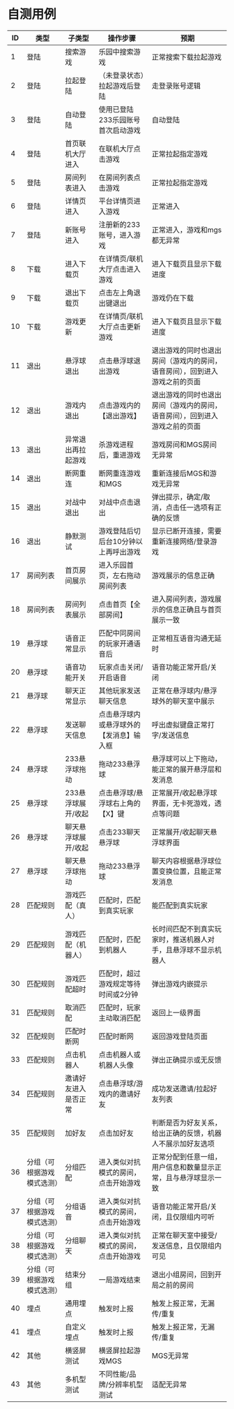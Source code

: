 # 自测用例

ID | 类型 | 子类型 | 操作步骤 | 预期
---|---|---|---|---
1 | 登陆 | 搜索游戏 | 乐园中搜索游戏 | 正常搜索下载拉起游戏
2 | 登陆 | 拉起登陆 | （未登录状态）拉起游戏后登陆 | 走登录账号逻辑
3 | 登陆 | 自动登陆 | 使用已登陆233乐园账号首次启动游戏 | 自动登陆
4 | 登陆 | 首页联机大厅进入 | 在联机大厅点击游戏 | 正常拉起指定游戏
5 | 登陆 | 房间列表进入 | 在房间列表点击游戏 | 正常拉起指定游戏
6 | 登陆 | 详情页进入 | 平台详情页进入游戏 | 正常进入
7 | 登陆 | 新账号进入 | 注册新的233账号，进入游戏 | 正常进入，游戏和mgs都无异常
8 | 下载 | 进入下载页 | 在详情页/联机大厅点击进入游戏 | 进入下载页且显示下载进度
9 | 下载 | 退出下载页 | 点击左上角退出键退出 | 游戏仍在下载
10 | 下载 | 游戏更新 | 在详情页/联机大厅点击更新游戏 | 进入下载页且显示下载进度
11 | 退出 | 悬浮球退出 | 点击悬浮球退出游戏 | 退出游戏的同时也退出房间（游戏内的房间，语音房间），回到进入游戏之前的页面
12 | 退出 | 游戏内退出 | 点击游戏内的【退出游戏】 | 退出游戏的同时也退出房间（游戏内的房间，语音房间），回到进入游戏之前的页面
13 | 退出 | 异常退出再拉起游戏 | 杀游戏进程后，重进游戏 | 游戏房间和MGS房间无异常
14 | 退出 | 断网重连 | 断网重连游戏和MGS | 重新连接后MGS和游戏无异常
15 | 退出 | 对战中退出 | 对战中点击退出 | 弹出提示，确定/取消，点击任一选项有正确的反馈
16 | 退出 | 静默测试 | 游戏登陆后切后台10分钟以上再呼出游戏 | 显示已断开连接，需要重新连接网络/登录游戏
17 | 房间列表 | 首页房间展示 | 进入乐园首页，左右拖动房间列表 | 游戏展示的信息正确
18 | 房间列表 | 房间列表展示 | 点击首页【全部房间】 | 进入房间列表，游戏展示的信息正确且与首页展示一致
19 | 悬浮球 | 语音正常显示 | 匹配中同房间的玩家开通语音后 | 正常相互语音沟通无延时
20 | 悬浮球 | 语音功能开关 | 玩家点击关闭/开启语音 | 语音功能正常开启/关闭
21 | 悬浮球 | 聊天正常显示 | 其他玩家发送聊天信息 | 正常在悬浮球内/悬浮球外的聊天室中展示
22 | 悬浮球 | 发送聊天信息 | 点击悬浮球内或悬浮球外的【发消息】输入框 | 呼出虚拟键盘正常打字/发送信息
24 | 悬浮球 | 233悬浮球拖动 | 拖动233悬浮球 | 悬浮球可以上下拖动，能正常的展开悬浮层和发消息
25 | 悬浮球 | 233悬浮球展开/收起 | 点击悬浮球/悬浮球右上角的【X】键 | 正常展开/收起悬浮球界面，无卡死游戏，透点等问题
26 | 悬浮球 | 聊天悬浮球展开/收起 | 点击233聊天悬浮球 | 正常展开/收起聊天悬浮球界面
27 | 悬浮球 | 聊天悬浮球拖动 | 拖动233悬浮球 | 聊天内容根据悬浮球位置变换位置，且能正常发消息
28 | 匹配规则 | 游戏匹配（真人） | 匹配时，匹配到真实玩家 | 能匹配到真实玩家
29 | 匹配规则 | 游戏匹配（机器人） | 匹配时，匹配到机器人 | 长时间匹配不到真实玩家时，推送机器人对手，且悬浮球不显示机器人
30 | 匹配规则 | 游戏匹配超时 | 匹配时，超过游戏规定等待时间或2分钟 | 弹出游戏内嵌提示
31 | 匹配规则 | 取消匹配 | 匹配时，玩家主动取消匹配 | 返回上一级界面
32 | 匹配规则 | 匹配时断网 | 匹配时断网 | 返回游戏登陆页面
33 | 匹配规则 | 点击机器人 | 点击机器人或机器人头像 | 弹出正确提示或无反馈
34 | 匹配规则 | 邀请好友进入是否正常 | 点击悬浮球/游戏内的邀请好友 | 成功发送邀请/拉起好友列表
35 | 匹配规则 | 加好友 | 点击加好友 | 判断是否为好友关系，给出正确的反馈，机器人不展示加好友选项
36 | 分组（可根据游戏模式选测） | 分组匹配 | 进入类似对抗模式的房间，点击开始游戏 | 正常分配到任意一组，用户信息和数量显示正常，且与悬浮球显示一致
37 | 分组（可根据游戏模式选测） | 分组语音 | 进入类似对抗模式的房间，点击开始游戏 | 语音功能正常开启/关闭，且仅限组内可听
38 | 分组（可根据游戏模式选测） | 分组聊天 | 进入类似对抗模式的房间，点击开始游戏 | 正常在聊天室中接受/发送信息，且仅限组内可见
39 | 分组（可根据游戏模式选测） | 结束分组 | 一局游戏结束 | 退出小组房间，回到开局之前的房间
40 | 埋点 | 通用埋点 | 触发时上报 | 触发上报正常，无漏传/重复
41 | 埋点 | 自定义埋点 | 触发时上报 | 触发上报正常，无漏传/重复
42 | 其他 | 横竖屏测试 | 横竖屏拉起游戏MGS | MGS无异常
43 | 其他 | 多机型测试 | 不同性能/品牌/分辨率机型测试 | 适配无异常


